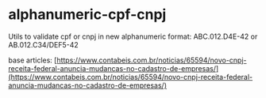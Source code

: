 # alphanumeric-cpf-cnpj
Utils to validate cpf or cnpj in new alphanumeric format: ABC.012.D4E-42 or AB.012.C34/DEF5-42

base articles:
[https://www.contabeis.com.br/noticias/65594/novo-cnpj-receita-federal-anuncia-mudancas-no-cadastro-de-empresas/](https://www.contabeis.com.br/noticias/65594/novo-cnpj-receita-federal-anuncia-mudancas-no-cadastro-de-empresas/)
